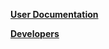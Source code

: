 [**User Documentation**][user-index-link]

[**Developers**][developer-index-link]

[developer-index-link]: Developers
[user-index-link]: Users